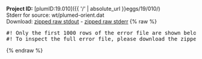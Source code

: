**Project ID:** [plumID:19.010]({{ '/' | absolute_url }}eggs/19/010/)  
Stderr for source:  wt/plumed-orient.dat   
Download: [zipped raw stdout](plumed-orient.dat.plumed.stdout.txt.zip) - [zipped raw stderr](plumed-orient.dat.plumed.stderr.txt.zip) 
{% raw %}
<pre>
#! Only the first 1000 rows of the error file are shown below
#! To inspect the full error file, please download the zipped raw stderr file above
</pre>
{% endraw %}
